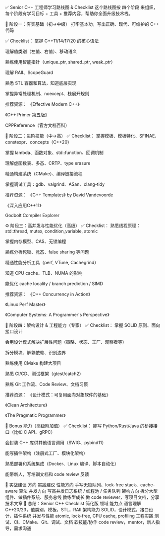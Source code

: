 ✅ Senior C++ 工程师学习路线图 & Checklist
这个路线图按 四个阶段 来组织，每个阶段有学习目标 + 工具 + 推荐内容，帮助你全面升级技术栈。

🚧 阶段一：夯实基础（初→中级）
打牢基本功，写出正确、现代、可维护的 C++ 代码

✅ Checklist：
 掌握 C++11/14/17/20 的核心语法

 理解值类别（左值、右值）、移动语义

 熟练使用智能指针（unique_ptr, shared_ptr, weak_ptr）

 理解 RAII、ScopeGuard

 熟悉 STL 容器和算法，知道底层实现

 掌握异常处理机制、noexcept、栈展开规则

推荐资源：
《Effective Modern C++》

《C++ Primer 第五版》

CPPReference（官方文档百科）

🔧 阶段二：进阶技能（中→高）
✅ Checklist：
 掌握模板、模板特化、SFINAE、constexpr、concepts（C++20）

 掌握 lambda、函数对象、std::function、回调机制

 理解虚函数表、多态、CRTP、type erasure

 精通构建系统（CMake）、编译链接流程

 掌握调试工具：gdb、valgrind、ASan、clang-tidy

推荐资源：
《C++ Templates》 by David Vandevoorde

《深入应用C++11》

Godbolt Compiler Explorer

⚙️ 阶段三：高并发与性能优化（高级）
✅ Checklist：
 熟悉线程原理：std::thread, mutex, condition_variable, atomic

 掌握内存模型、CAS、无锁编程

 熟练分析死锁、竞态、false sharing 等问题

 精通性能分析工具（perf, VTune, Cachegrind）

 知道 CPU cache、TLB、NUMA 的影响

 能优化 cache locality / branch prediction / SIMD

推荐资源：
《C++ Concurrency in Action》

《Linux Perf Master》

《Computer Systems: A Programmer's Perspective》

🧠 阶段四：架构设计 & 工程能力（专家）
✅ Checklist：
 掌握 SOLID 原则、面向接口设计

 会用设计模式解决扩展性问题（策略、状态、工厂、观察者等）

 拆分模块、解耦依赖、识别边界

 熟练使用 CMake 构建大项目

 熟悉 CI/CD、测试框架（gtest/catch2）

 熟练 Git 工作流、Code Review、文档习惯

推荐资源：
《设计模式：可复用面向对象软件的基础》

《Clean Architecture》

《The Pragmatic Programmer》

🎯 Bonus 能力（高级附加值）
✅ Checklist：
 能写 Python/Rust/Java 的桥接接口（比如 C API、gRPC）

 会封装 C++ 库供其他语言调用（SWIG、pybind11）

 能写插件架构（注册式工厂、模块化架构）

 熟悉部署和系统集成（Docker、Linux 编译、脚本自动化）

 能带新人，写培训文档和 code review 反馈

🚀 实战建议
方向	实践建议
性能方向	手写无锁队列、lock-free stack、cache-aware 算法
并发方向	写高并发日志系统 / 线程池 / 任务队列
架构方向	拆分大型组件、做插件系统、服务总线
教练型成长	做 code reviewer，写项目文档，分享技术文章
📌 总结：Senior C++ Checklist 简化版
领域	能力点
语言理解	C++20/23，值类别，模板，STL，RAII
架构能力	SOLID，设计模式，接口设计，插件系统
并发与性能	atomic, lock-free, CPU cache, profiling
工程实践	测试、CI、CMake、Git、调试、文档
软技能/协作	code review，mentor，新人指导，需求沟通